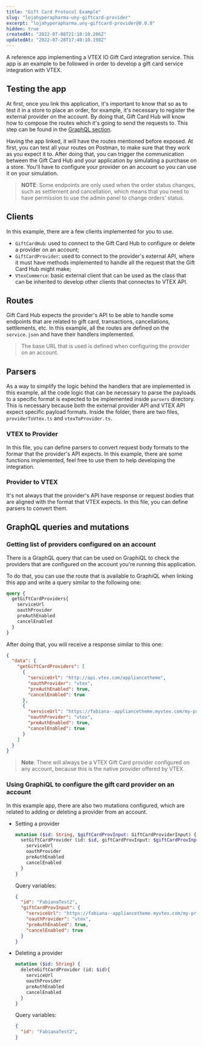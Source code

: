 ```yaml
---
title: "Gift Card Protocol Example"
slug: "lojahyperapharma-uny-giftcard-provider"
excerpt: "lojahyperapharma.uny-giftcard-provider@0.0.8"
hidden: true
createdAt: "2022-07-08T21:18:10.206Z"
updatedAt: "2022-07-28T17:49:10.198Z"
---
```

A reference app implementing a VTEX IO Gift Card integration service. This app is an example to be followed in order to develop a gift card service integration with VTEX. 

## Testing the app
At first, once you link this application, it's important to know that so as to test it in a store to place an order, for example, it's necessary to register the external provider on the account. By doing that, Gift Card Hub will know how to compose the routes which it's going to send the requests to. This step can be found in the [GraphQL section](#graphql-queries-and-mutations).

Having the app linked, it will have the routes mentioned before exposed. At first, you can test all your routes on Postman, to make sure that they work as you expect it to. After doing that, you can trigger the communication between the Gift Card Hub and your application by simulating a purchase on a store. You'll have to configure your provider on an account so you can use it on your simulation.

> **NOTE**: Some endpoints are only used when the order status changes, such as settlement and cancellation, which means that you need to have permission to use the admin panel to change orders' status.


## Clients
In this example, there are a few clients implemented for you to use.
- `GiftCardHub`: used to connect to the Gift Card Hub to configure or delete a provider on an account;
- `GiftCardProvider`: used to connect to the provider's external API, where it must have methods implemented to handle all the request that the Gift Card Hub might make;
- `VtexCommerce`: basic external client that can be used as the class that can be inherited to develop other clients that connectes to VTEX API. 

## Routes
Gift Card Hub expects the provider's API to be able to handle some endpoints that are related to gift card, transactions, cancellations, settlements, etc. In this example, all the routes are defined on the `service.json` and have their handlers implemented. 
> The base URL that is used is defined when configuring the provider on an account.

## Parsers
As a way to simplify the logic behind the handlers that are implemented in this example, all the code logic that can be necessary to parse the payloads to a specific format is expected to be implemented inside `parsers` directory. This is necessary because both the external provider API and VTEX API expect specific payload formats. Inside the folder, there are two files, `providerToVtex.ts` and `vtexToProvider.ts`.

### VTEX to Provider
In this file, you can define parsers to convert request body formats to the formar that the provider's API expects. In this example, there are some functions implemented, feel free to use them to help developing the integration.

### Provider to VTEX
It's not always that the provider's API have response or request bodies that are aligned with the format that VTEX expects. In this file, you can define parsers to convert them.

## GraphQL queries and mutations

### Getting list of providers configured on an account
There is a GraphQL query that can be used on GraphiQL to check the providers that are configured on the account you're running this application.

To do that, you can use the route that is available to GraphiQL when linking this app and write a query similar to the following one:

```graphql
query {
  getGiftCardProviders{
    serviceUrl
    oauthProvider
    preAuthEnabled
    cancelEnabled
  }
}
```

After doing that, you will receive a response similar to this one:
```json
{
  "data": {
    "getGiftCardProviders": [
      {
        "serviceUrl": "http://api.vtex.com/appliancetheme",
        "oauthProvider": "vtex",
        "preAuthEnabled": true,
        "cancelEnabled": true
      },
      {
        "serviceUrl": "https://fabiana--appliancetheme.myvtex.com/my-provider",
        "oauthProvider": "vtex",
        "preAuthEnabled": true,
        "cancelEnabled": true
      }
    ]
  }
}
```

> **Note**: There will always be a VTEX Gift Card provider configured on any account, because this is the native provider offered by VTEX.

### Using GraphiQL to configure the gift card provider on an account

In this example app, there are also two mutations configured, which are related to adding or deleting a provider from an account.

- Setting a provider
  ```graphql
  mutation ($id: String, $giftCardProvInput: GiftCardProviderInput) {
    setGiftCardProvider (id: $id, giftCardProvInput: $giftCardProvInput){
      serviceUrl
      oauthProvider
      preAuthEnabled
      cancelEnabled
    }
  }
  ```

  Query variables:
  ```json
  {
    "id": "FabianaTest2",
    "giftCardProvInput": {
      "serviceUrl": "https://fabiana--appliancetheme.myvtex.com/my-provider",
      "oauthProvider": "vtex",
      "preAuthEnabled": true,
      "cancelEnabled": true
    }
  }
  ```

- Deleting a provider
  ```graphql
  mutation ($id: String) {
    deleteGiftCardProvider (id: $id){
      serviceUrl
      oauthProvider
      preAuthEnabled
      cancelEnabled
    }
  }
  ```

  Query variables:
  ```json
  {
    "id": "FabianaTest2",
  }
  ```